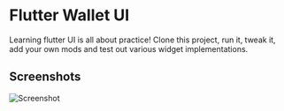 # Flutter Wallet UI

Learning flutter UI is all about practice!
Clone this project, run it, tweak it, add your own mods and test out various widget implementations.

## Screenshots

![Screenshot]()
